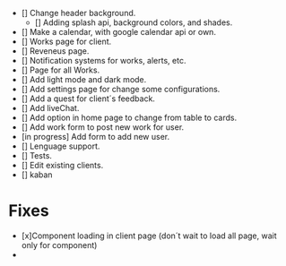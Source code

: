 - [] Change header background.
  - [] Adding splash api, background colors, and shades.
- [] Make a calendar, with google calendar api or own.
- [] Works page for client.
- [] Reveneus page.
- [] Notification systems for works, alerts, etc.
- [] Page for all Works.
- [] Add light mode and dark mode.
- [] Add settings page for change some configurations.
- [] Add a quest for client´s feedback.
- [] Add liveChat.
- [] Add option in home page to change from table to cards.
- [] Add work form to post new work for user.
- [in progress] Add form to add new user.
- [] Lenguage support.
- [] Tests.
- [] Edit existing clients.
- [] kaban 
# Fixes

- [x]Component loading in client page (don´t wait to load all page, wait only for component)
-
